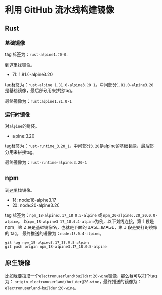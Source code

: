 # 利用 GitHub 流水线构建镜像

## Rust

### 基础镜像

tag 标签为：`rust-alpine1.70-0`.

到[这里](https://hub.docker.com/_/rust)找镜像。

- 71: 1.81.0-alpine3.20

tag标签为：`rust-alpine_1.81.0-alpine3.20_1`。中间部分`1.81.0-alpine3.20`是基础镜像，最后部分用来拼接tag。

最终镜像为：`rust:alpine1.81.0-1`


### 运行时镜像

对`alpine`的封装。

- alpine:3.20

tag标签为：`rust-runtime_3.20_1`，中间部分`3.20`是alpine的基础镜像，最后部分用来拼接tag。

最终镜像为：`rust-runtime-alpine:3.20-1`

## npm

到[这里](https://hub.docker.com/_/node/tags?page_size=&ordering=&name=20-alpine)找镜像。

- 18: node:18-alpine3.17
- 20: node:20-alpine3.20

tag 标签为：`npm_18-alpine3.17_18.0.5-alpine` 或 `npm_20-alpine3.20_20.0.0-alpine`。
以`npm_18-alpine3.17_18.0.4-alpine`为例，以下划线连接，第 1 段是 npm，第 2 段是基础镜像名，也就是下面的 BASE_IMAGE，第 3 段是要打的镜像的 tag。
最终推送的镜像为：`node:18.0.4-alpine`。

```shell
git tag npm_18-alpine3.17_18.0.5-alpine
git push origin npm_18-alpine3.17_18.0.5-alpine
```

## 原生镜像

比如我要拉取一个`electronuserland/builder:20-wine`镜像，那么我可以打个tag为：
`origin_electronuserland/builder@20-wine`，最终推送的镜像为：`electronuserland-builder:20-wine`。
